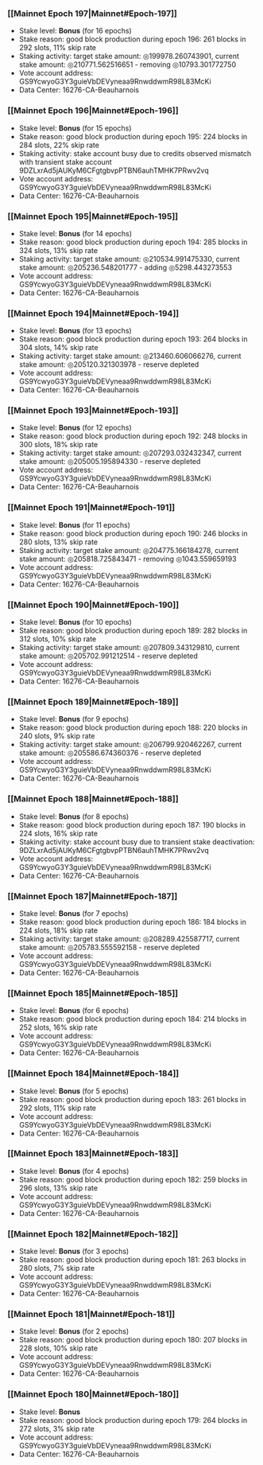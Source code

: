 ### [[Mainnet Epoch 197|Mainnet#Epoch-197]]
* Stake level: **Bonus** (for 16 epochs)
* Stake reason: good block production during epoch 196: 261 blocks in 292 slots, 11% skip rate
* Staking activity: target stake amount: ◎199978.260743901, current stake amount: ◎210771.562516651 - removing ◎10793.301772750
* Vote account address: GS9YcwyoG3Y3guieVbDEVyneaa9RnwddwmR98L83McKi
* Data Center: 16276-CA-Beauharnois
### [[Mainnet Epoch 196|Mainnet#Epoch-196]]
* Stake level: **Bonus** (for 15 epochs)
* Stake reason: good block production during epoch 195: 224 blocks in 284 slots, 22% skip rate
* Staking activity: stake account busy due to credits observed mismatch with transient stake account 9DZLxrAd5jAUKyM6CFgtgbvpPTBN6auhTMHK7PRwv2vq
* Vote account address: GS9YcwyoG3Y3guieVbDEVyneaa9RnwddwmR98L83McKi
* Data Center: 16276-CA-Beauharnois
### [[Mainnet Epoch 195|Mainnet#Epoch-195]]
* Stake level: **Bonus** (for 14 epochs)
* Stake reason: good block production during epoch 194: 285 blocks in 324 slots, 13% skip rate
* Staking activity: target stake amount: ◎210534.991475330, current stake amount: ◎205236.548201777 - adding ◎5298.443273553
* Vote account address: GS9YcwyoG3Y3guieVbDEVyneaa9RnwddwmR98L83McKi
* Data Center: 16276-CA-Beauharnois
### [[Mainnet Epoch 194|Mainnet#Epoch-194]]
* Stake level: **Bonus** (for 13 epochs)
* Stake reason: good block production during epoch 193: 264 blocks in 304 slots, 14% skip rate
* Staking activity: target stake amount: ◎213460.606066276, current stake amount: ◎205120.321303978 - reserve depleted
* Vote account address: GS9YcwyoG3Y3guieVbDEVyneaa9RnwddwmR98L83McKi
* Data Center: 16276-CA-Beauharnois
### [[Mainnet Epoch 193|Mainnet#Epoch-193]]
* Stake level: **Bonus** (for 12 epochs)
* Stake reason: good block production during epoch 192: 248 blocks in 300 slots, 18% skip rate
* Staking activity: target stake amount: ◎207293.032432347, current stake amount: ◎205005.195894330 - reserve depleted
* Vote account address: GS9YcwyoG3Y3guieVbDEVyneaa9RnwddwmR98L83McKi
* Data Center: 16276-CA-Beauharnois
### [[Mainnet Epoch 191|Mainnet#Epoch-191]]
* Stake level: **Bonus** (for 11 epochs)
* Stake reason: good block production during epoch 190: 246 blocks in 280 slots, 13% skip rate
* Staking activity: target stake amount: ◎204775.166184278, current stake amount: ◎205818.725843471 - removing ◎1043.559659193
* Vote account address: GS9YcwyoG3Y3guieVbDEVyneaa9RnwddwmR98L83McKi
* Data Center: 16276-CA-Beauharnois
### [[Mainnet Epoch 190|Mainnet#Epoch-190]]
* Stake level: **Bonus** (for 10 epochs)
* Stake reason: good block production during epoch 189: 282 blocks in 312 slots, 10% skip rate
* Staking activity: target stake amount: ◎207809.343129810, current stake amount: ◎205702.991212514 - reserve depleted
* Vote account address: GS9YcwyoG3Y3guieVbDEVyneaa9RnwddwmR98L83McKi
* Data Center: 16276-CA-Beauharnois
### [[Mainnet Epoch 189|Mainnet#Epoch-189]]
* Stake level: **Bonus** (for 9 epochs)
* Stake reason: good block production during epoch 188: 220 blocks in 240 slots, 9% skip rate
* Staking activity: target stake amount: ◎206799.920462267, current stake amount: ◎205586.674360376 - reserve depleted
* Vote account address: GS9YcwyoG3Y3guieVbDEVyneaa9RnwddwmR98L83McKi
* Data Center: 16276-CA-Beauharnois
### [[Mainnet Epoch 188|Mainnet#Epoch-188]]
* Stake level: **Bonus** (for 8 epochs)
* Stake reason: good block production during epoch 187: 190 blocks in 224 slots, 16% skip rate
* Staking activity: stake account busy due to transient stake deactivation: 9DZLxrAd5jAUKyM6CFgtgbvpPTBN6auhTMHK7PRwv2vq
* Vote account address: GS9YcwyoG3Y3guieVbDEVyneaa9RnwddwmR98L83McKi
* Data Center: 16276-CA-Beauharnois
### [[Mainnet Epoch 187|Mainnet#Epoch-187]]
* Stake level: **Bonus** (for 7 epochs)
* Stake reason: good block production during epoch 186: 184 blocks in 224 slots, 18% skip rate
* Staking activity: target stake amount: ◎208289.425587717, current stake amount: ◎205783.555592158 - reserve depleted
* Vote account address: GS9YcwyoG3Y3guieVbDEVyneaa9RnwddwmR98L83McKi
* Data Center: 16276-CA-Beauharnois
### [[Mainnet Epoch 185|Mainnet#Epoch-185]]
* Stake level: **Bonus** (for 6 epochs)
* Stake reason: good block production during epoch 184: 214 blocks in 252 slots, 16% skip rate
* Vote account address: GS9YcwyoG3Y3guieVbDEVyneaa9RnwddwmR98L83McKi
* Data Center: 16276-CA-Beauharnois
### [[Mainnet Epoch 184|Mainnet#Epoch-184]]
* Stake level: **Bonus** (for 5 epochs)
* Stake reason: good block production during epoch 183: 261 blocks in 292 slots, 11% skip rate
* Vote account address: GS9YcwyoG3Y3guieVbDEVyneaa9RnwddwmR98L83McKi
* Data Center: 16276-CA-Beauharnois
### [[Mainnet Epoch 183|Mainnet#Epoch-183]]
* Stake level: **Bonus** (for 4 epochs)
* Stake reason: good block production during epoch 182: 259 blocks in 296 slots, 13% skip rate
* Vote account address: GS9YcwyoG3Y3guieVbDEVyneaa9RnwddwmR98L83McKi
* Data Center: 16276-CA-Beauharnois
### [[Mainnet Epoch 182|Mainnet#Epoch-182]]
* Stake level: **Bonus** (for 3 epochs)
* Stake reason: good block production during epoch 181: 263 blocks in 280 slots, 7% skip rate
* Vote account address: GS9YcwyoG3Y3guieVbDEVyneaa9RnwddwmR98L83McKi
* Data Center: 16276-CA-Beauharnois
### [[Mainnet Epoch 181|Mainnet#Epoch-181]]
* Stake level: **Bonus** (for 2 epochs)
* Stake reason: good block production during epoch 180: 207 blocks in 228 slots, 10% skip rate
* Vote account address: GS9YcwyoG3Y3guieVbDEVyneaa9RnwddwmR98L83McKi
* Data Center: 16276-CA-Beauharnois
### [[Mainnet Epoch 180|Mainnet#Epoch-180]]
* Stake level: **Bonus**
* Stake reason: good block production during epoch 179: 264 blocks in 272 slots, 3% skip rate
* Vote account address: GS9YcwyoG3Y3guieVbDEVyneaa9RnwddwmR98L83McKi
* Data Center: 16276-CA-Beauharnois